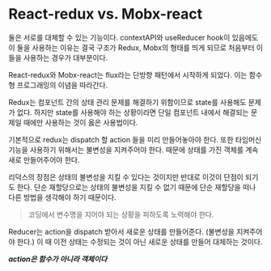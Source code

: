 # React-redux vs. Mobx-react

둘은 서로를 대체할 수 있는 기능이다. contextAPI와 useReducer hook이 있음에도 이 둘을 사용하는 이유는 결국 구조가 Redux, Mobx의 형태를 띄게 되므로 처음부터 이들을 사용하는 경우가 대부분이다.

React-redux와 Mobx-react는 flux라는 단방향 패턴에서 시작하게 되었다. 이는 함수형 프로그래밍의 이념을 따라간다.

Redux는 컴포넌트 간의 상태 관리 문제를 해결하기 위함이므로 state를 사용해도 문제가 없다. 하지만 state를 사용해야 하는 상황이라면 단일 컴포넌트 내에서 해결되는 문제일 때에만 사용하는 것이 옳은 사용법이다.

기본적으로 redux는 dispatch 할 action 들을 미리 만들어놓아야 한다. 또한 타임머신 기능을 사용하기 위해서는 불변성을 지켜주어야 한다. 때문에 상태를 가진 객체를 계속 새로 만들어주어야 한다.

리덕스의 장점은 상태의 불변성을 지킬 수 있다는 것이지만 반대로 이것이 단점이 되기도 한다. 단순 재할당으로는 상태의 불변성을 지킬 수 없기 때문에 단순 재할당을 떠나 다른 방법을 생각해야 하기 때문이다.

> 코딩에서 변수명을 지어야 되는 상황을 피하도록 노력해야 한다. 

Reducer는 action을 dispatch 받아서 새로운 상태를 만들어준다. (불변성을 지켜주어야 한다.) 이 때 이전 상태는 수정되는 것이 아닌 새로운 상태를 만들어 대체하는 것이다.

***action은 함수가 아니라 객체이다***
